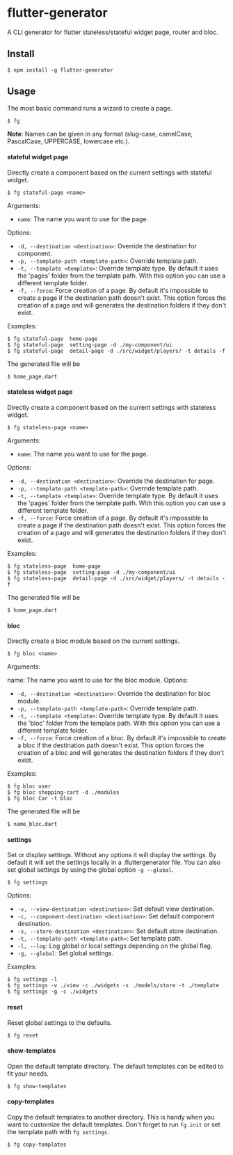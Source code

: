 # flutter-generator

A CLI generator for flutter stateless/stateful widget page, router and bloc.

## Install

```console
$ npm install -g flutter-generator
```

## Usage

The most basic command runs a wizard to create a page.

```console
$ fg
```

**Note**: Names can be given in any format (slug-case, camelCase, PascalCase, UPPERCASE, lowercase etc.).

#### stateful widget page

Directly create a component based on the current settings with stateful widget.

```console
$ fg stateful-page <name>
```

Arguments:

- `name`: The name you want to use for the page.

Options:

- `-d, --destination <destination>`: Override the destination for component.
- `-p, --template-path <template-path>`: Override template path.
- `-t, --template <template>`: Override template type. By default it uses the 'pages' folder from the template path. With this option you can use a different template folder.
- `-f, --force`: Force creation of a page. By default it's impossible to create a page if the destination path doesn't exist. This option forces the creation of a page and will generates the destination folders if they don't exist.

Examples:

```console
$ fg stateful-page  home-page
$ fg stateful-page  setting-page -d ./my-component/ui
$ fg stateful-page  detail-page -d ./src/widget/players/ -t details -f
```

The generated file will be

```console
$ home_page.dart
```

#### stateless widget page

Directly create a component based on the current settings with stateless widget.

```console
$ fg stateless-page <name>
```

Arguments:

- `name`: The name you want to use for the page.

Options:

- `-d, --destination <destination>`: Override the destination for page.
- `-p, --template-path <template-path>`: Override template path.
- `-t, --template <template>`: Override template type. By default it uses the 'pages' folder from the template path. With this option you can use a different template folder.
- `-f, --force`: Force creation of a page. By default it's impossible to create a page if the destination path doesn't exist. This option forces the creation of a page and will generates the destination folders if they don't exist.

Examples:

```console
$ fg stateless-page  home-page
$ fg stateless-page  setting-page -d ./my-component/ui
$ fg stateless-page  detail-page -d ./src/widget/players/ -t details -f
```

The generated file will be

```console
$ home_page.dart
```

#### bloc

Directly create a bloc module based on the current settings.

```console
$ fg bloc <name>
```

Arguments:

name: The name you want to use for the bloc module.
Options:

- `-d, --destination <destination>`: Override the destination for bloc module.
- `-p, --template-path <template-path>`: Override template path.
- `-t, --template <template>`: Override template type. By default it uses the 'bloc' folder from the template path. With this option you can use a different template folder.
- `-f, --force`: Force creation of a bloc. By default it's impossible to create a bloc if the destination path doesn't exist. This option forces the creation of a bloc and will generates the destination folders if they don't exist.

Examples:

```
$ fg bloc user
$ fg bloc shopping-cart -d ./modules
$ fg bloc Car -t bloc
```

The generated file will be

```console
$ name_bloc.dart
```

#### settings

Set or display settings. Without any options it will display the settings. By default it will set the settings locally in a .fluttergenerator file.
You can also set global settings by using the global option `-g --global`.

```console
$ fg settings
```

Options:

- `-v, --view-destination <destination>`: Set default view destination.
- `-c, --component-destination <destination>`: Set default component destination.
- `-s, --store-destination <destination>`: Set default store destination.
- `-t, --template-path <template-path>`: Set template path.
- `-l, --log`: Log global or local settings depending on the global flag.
- `-g, --global`: Set global settings.

Examples:

```console
$ fg settings -l
$ fg settings -v ./view -c ./widgets -s ./models/store -t ./template
$ fg settings -g -c ./widgets
```

#### reset

Reset global settings to the defaults.

```console
$ fg reset
```

#### show-templates

Open the default template directory. The default templates can be edited to fit your needs.

```console
$ fg show-templates
```

#### copy-templates

Copy the default templates to another directory. This is handy when you want to customize the default templates.
Don't forget to run `fg init` or set the template path with `fg settings`.

```console
$ fg copy-templates
```
